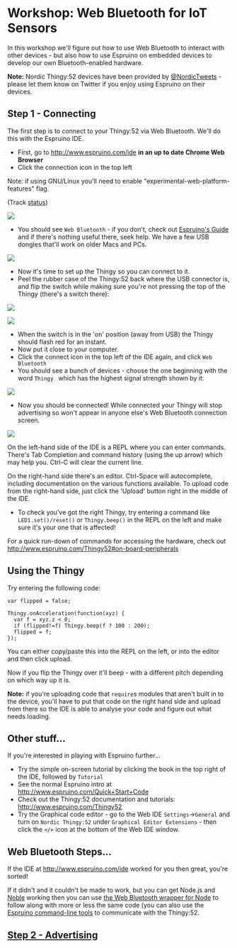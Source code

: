 # Workshop: Web Bluetooth for IoT Sensors

In this workshop we'll figure out how to use Web Bluetooth to interact with
other devices - but also how to use Espruino on embedded devices to develop
our own Bluetooth-enabled hardware.


**Note:** Nordic Thingy:52 devices have been provided by [@NordicTweets](https://twitter.com/NordicTweets) - please let them know on Twitter if you enjoy using Espruino on their devices.

## Step 1 - Connecting

The first step is to connect to your Thingy:52 via Web Bluetooth.
We'll do this with the Espruino IDE.

* First, go to http://www.espruino.com/ide **in an up to date Chrome Web Browser**
* Click the connection icon in the top left

Note: if using GNU/Linux you'll need to enable "experimental-web-platform-features" flag.

(Track [status](https://github.com/WebBluetoothCG/web-bluetooth/blob/master/implementation-status.md))

![](img/webide1.png)

* You should see `Web Bluetooth` - if you don't, check out [Espruino's Guide](http://www.espruino.com/Quick+Start+BLE#with-web-bluetooth) and if there's nothing useful there, seek help. We have a few USB dongles that'll work on older Macs and PCs.

![](img/webide2.png)

* Now it's time to set up the Thingy so you can connect to it.
* Peel the rubber case of the Thingy:52 back where the USB connector is, and flip the switch while making sure you're not pressing the top of the Thingy (there's a switch there):

![](img/thingy1.jpg)

![](img/thingy2.jpg)

* When the switch is in the 'on' position (away from USB) the Thingy should flash red for an instant.
* Now put it close to your computer.
* Click the connect icon in the top left of the IDE again, and click `Web Bluetooth`
* You should see a bunch of devices - choose the one beginning with the word `Thingy `
which has the highest signal strength shown by it:

![](img/webide3.png)

* Now you should be connected! While connected your Thingy will stop advertising so won't appear in anyone else's Web Bluetooth connection screen.

![](img/webide4.png)

On the left-hand side of the IDE is a REPL where you can enter commands. There's
Tab Completion and command history (using the up arrow) which may help you. Ctrl-C will clear the current line.

On the right-hand side there's an editor. Ctrl-Space will autocomplete, including documentation on the various functions available.
To upload code from the right-hand side, just click the 'Upload' button right in the middle of the IDE.

* To check you've got the right Thingy, try entering a command like `LED1.set()/reset()` or `Thingy.beep()` in the REPL on the left and make sure it's your one that is affected!

For a quick run-down of commands for accessing the hardware, check out http://www.espruino.com/Thingy52#on-board-peripherals

## Using the Thingy

Try entering the following code:

```JS
var flipped = false;

Thingy.onAcceleration(function(xyz) {
  var f = xyz.z < 0;
  if (flipped!=f) Thingy.beep(f ? 100 : 200);
  flipped = f;
});
```

You can either copy/paste this into the REPL on the left, or into the editor and then click upload.

Now if you flip the Thingy over it'll beep - with a different pitch depending on which way up it is.

**Note:** if you're uploading code that `require`s modules that aren't built in to the device, you'll
have to put that code on the right hand side and upload from there so the IDE is able to analyse your
code and figure out what needs loading.

## Other stuff...

If you're interested in playing with Espruino further...

* Try the simple on-screen tutorial by clicking the book in the top right of the IDE,
followed by `Tutorial`
* See the normal Espruino intro at http://www.espruino.com/Quick+Start+Code
* Check out the Thingy:52 documentation and tutorials: http://www.espruino.com/Thingy52
* Try the Graphical code editor - go to the Web IDE `Settings`->`General` and turn on `Nordic Thingy:52` under `Graphical Editor Extensions` - then click the `</>` icon at the bottom of the Web IDE window.


## Web Bluetooth Steps...

If the IDE at http://www.espruino.com/ide worked for you then great,
you're sorted!

If it didn't and it couldn't be made to work, but you can get Node.js and [Noble](https://github.com/noble/noble) working then
you can use [the Web Bluetooth wrapper for Node](https://www.npmjs.com/package/webbluetooth)
to follow along with more or less the same code (you can also use the
[Espruino command-line tools]((https://www.npmjs.com/package/espruino)) to communicate with the Thingy:52.




## [Step 2 - Advertising](step2.md)
